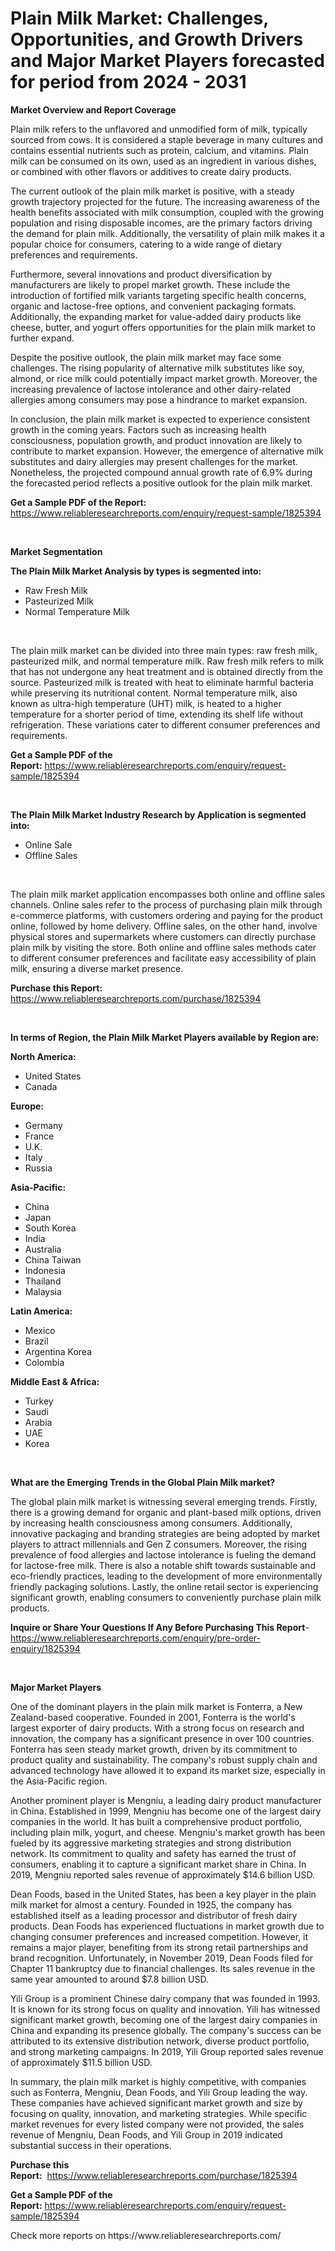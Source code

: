 <p><h1>Plain Milk Market: Challenges, Opportunities, and Growth Drivers and Major Market Players forecasted for period from 2024 - 2031</h1></p><p><strong>Market Overview and Report Coverage</strong></p>
<p><p>Plain milk refers to the unflavored and unmodified form of milk, typically sourced from cows. It is considered a staple beverage in many cultures and contains essential nutrients such as protein, calcium, and vitamins. Plain milk can be consumed on its own, used as an ingredient in various dishes, or combined with other flavors or additives to create dairy products.</p><p>The current outlook of the plain milk market is positive, with a steady growth trajectory projected for the future. The increasing awareness of the health benefits associated with milk consumption, coupled with the growing population and rising disposable incomes, are the primary factors driving the demand for plain milk. Additionally, the versatility of plain milk makes it a popular choice for consumers, catering to a wide range of dietary preferences and requirements.</p><p>Furthermore, several innovations and product diversification by manufacturers are likely to propel market growth. These include the introduction of fortified milk variants targeting specific health concerns, organic and lactose-free options, and convenient packaging formats. Additionally, the expanding market for value-added dairy products like cheese, butter, and yogurt offers opportunities for the plain milk market to further expand.</p><p>Despite the positive outlook, the plain milk market may face some challenges. The rising popularity of alternative milk substitutes like soy, almond, or rice milk could potentially impact market growth. Moreover, the increasing prevalence of lactose intolerance and other dairy-related allergies among consumers may pose a hindrance to market expansion.</p><p>In conclusion, the plain milk market is expected to experience consistent growth in the coming years. Factors such as increasing health consciousness, population growth, and product innovation are likely to contribute to market expansion. However, the emergence of alternative milk substitutes and dairy allergies may present challenges for the market. Nonetheless, the projected compound annual growth rate of 6.9% during the forecasted period reflects a positive outlook for the plain milk market.</p></p>
<p><strong>Get a Sample PDF of the Report:</strong> <a href="https://www.reliableresearchreports.com/enquiry/request-sample/1825394">https://www.reliableresearchreports.com/enquiry/request-sample/1825394</a></p>
<p>&nbsp;</p>
<p><strong>Market Segmentation</strong></p>
<p><strong>The Plain Milk Market Analysis by types is segmented into:</strong></p>
<p><ul><li>Raw Fresh Milk</li><li>Pasteurized Milk</li><li>Normal Temperature Milk</li></ul></p>
<p>&nbsp;</p>
<p><p>The plain milk market can be divided into three main types: raw fresh milk, pasteurized milk, and normal temperature milk. Raw fresh milk refers to milk that has not undergone any heat treatment and is obtained directly from the source. Pasteurized milk is treated with heat to eliminate harmful bacteria while preserving its nutritional content. Normal temperature milk, also known as ultra-high temperature (UHT) milk, is heated to a higher temperature for a shorter period of time, extending its shelf life without refrigeration. These variations cater to different consumer preferences and requirements.</p></p>
<p><strong>Get a Sample PDF of the Report:</strong>&nbsp;<a href="https://www.reliableresearchreports.com/enquiry/request-sample/1825394">https://www.reliableresearchreports.com/enquiry/request-sample/1825394</a></p>
<p>&nbsp;</p>
<p><strong>The Plain Milk Market Industry Research by Application is segmented into:</strong></p>
<p><ul><li>Online Sale</li><li>Offline Sales</li></ul></p>
<p>&nbsp;</p>
<p><p>The plain milk market application encompasses both online and offline sales channels. Online sales refer to the process of purchasing plain milk through e-commerce platforms, with customers ordering and paying for the product online, followed by home delivery. Offline sales, on the other hand, involve physical stores and supermarkets where customers can directly purchase plain milk by visiting the store. Both online and offline sales methods cater to different consumer preferences and facilitate easy accessibility of plain milk, ensuring a diverse market presence.</p></p>
<p><strong>Purchase this Report:</strong>&nbsp; <a href="https://www.reliableresearchreports.com/purchase/1825394">https://www.reliableresearchreports.com/purchase/1825394</a></p>
<p>&nbsp;</p>
<p><strong>In terms of Region, the Plain Milk Market Players available by Region are:</strong></p>
<p>
    <p> <strong> North America: </strong>
        <ul>
            <li>United States</li>
            <li>Canada</li>
        </ul>
        </p> 
    <p> <strong> Europe: </strong>
        <ul>
            <li>Germany</li>
            <li>France</li>
            <li>U.K.</li>
            <li>Italy</li>
            <li>Russia</li>
        </ul>
        </p> 
    <p> <strong> Asia-Pacific: </strong>
        <ul>
            <li>China</li>
            <li>Japan</li>
            <li>South Korea</li>
            <li>India</li>
            <li>Australia</li>
            <li>China Taiwan</li>
            <li>Indonesia</li>
            <li>Thailand</li>
            <li>Malaysia</li>
        </ul>
        </p> 
    <p> <strong> Latin America: </strong>
        <ul>
            <li>Mexico</li>
            <li>Brazil</li>
            <li>Argentina Korea</li>
            <li>Colombia</li>
        </ul>
        </p> 
    <p> <strong> Middle East & Africa: </strong>
        <ul>
            <li>Turkey</li>
            <li>Saudi</li>
            <li>Arabia</li>
            <li>UAE</li>
            <li>Korea</li>
        </ul>
    </p>
    </p>
<p>&nbsp;</p>
<p><strong>What are the Emerging Trends in the Global Plain Milk market?</strong></p>
<p><p>The global plain milk market is witnessing several emerging trends. Firstly, there is a growing demand for organic and plant-based milk options, driven by increasing health consciousness among consumers. Additionally, innovative packaging and branding strategies are being adopted by market players to attract millennials and Gen Z consumers. Moreover, the rising prevalence of food allergies and lactose intolerance is fueling the demand for lactose-free milk. There is also a notable shift towards sustainable and eco-friendly practices, leading to the development of more environmentally friendly packaging solutions. Lastly, the online retail sector is experiencing significant growth, enabling consumers to conveniently purchase plain milk products.</p></p>
<p><strong>Inquire or Share Your Questions If Any Before Purchasing This Report</strong>- <a href="https://www.reliableresearchreports.com/enquiry/pre-order-enquiry/1825394">https://www.reliableresearchreports.com/enquiry/pre-order-enquiry/1825394</a></p>
<p>&nbsp;</p>
<p><strong>Major Market Players</strong></p>
<p><p>One of the dominant players in the plain milk market is Fonterra, a New Zealand-based cooperative. Founded in 2001, Fonterra is the world's largest exporter of dairy products. With a strong focus on research and innovation, the company has a significant presence in over 100 countries. Fonterra has seen steady market growth, driven by its commitment to product quality and sustainability. The company's robust supply chain and advanced technology have allowed it to expand its market size, especially in the Asia-Pacific region.</p><p>Another prominent player is Mengniu, a leading dairy product manufacturer in China. Established in 1999, Mengniu has become one of the largest dairy companies in the world. It has built a comprehensive product portfolio, including plain milk, yogurt, and cheese. Mengniu's market growth has been fueled by its aggressive marketing strategies and strong distribution network. Its commitment to quality and safety has earned the trust of consumers, enabling it to capture a significant market share in China. In 2019, Mengniu reported sales revenue of approximately $14.6 billion USD.</p><p>Dean Foods, based in the United States, has been a key player in the plain milk market for almost a century. Founded in 1925, the company has established itself as a leading processor and distributor of fresh dairy products. Dean Foods has experienced fluctuations in market growth due to changing consumer preferences and increased competition. However, it remains a major player, benefiting from its strong retail partnerships and brand recognition. Unfortunately, in November 2019, Dean Foods filed for Chapter 11 bankruptcy due to financial challenges. Its sales revenue in the same year amounted to around $7.8 billion USD.</p><p>Yili Group is a prominent Chinese dairy company that was founded in 1993. It is known for its strong focus on quality and innovation. Yili has witnessed significant market growth, becoming one of the largest dairy companies in China and expanding its presence globally. The company's success can be attributed to its extensive distribution network, diverse product portfolio, and strong marketing campaigns. In 2019, Yili Group reported sales revenue of approximately $11.5 billion USD.</p><p>In summary, the plain milk market is highly competitive, with companies such as Fonterra, Mengniu, Dean Foods, and Yili Group leading the way. These companies have achieved significant market growth and size by focusing on quality, innovation, and marketing strategies. While specific market revenues for every listed company were not provided, the sales revenue of Mengniu, Dean Foods, and Yili Group in 2019 indicated substantial success in their operations.</p></p>
<p><strong>Purchase this Report:</strong>&nbsp;&nbsp;<a href="https://www.reliableresearchreports.com/purchase/1825394">https://www.reliableresearchreports.com/purchase/1825394</a></p>
<p></p>
<p><strong>Get a Sample PDF of the Report:</strong>&nbsp;<a href="https://www.reliableresearchreports.com/enquiry/request-sample/1825394">https://www.reliableresearchreports.com/enquiry/request-sample/1825394</a></p>
<p>Check more reports on https://www.reliableresearchreports.com/</p>
